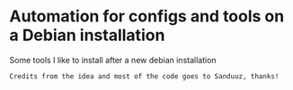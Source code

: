# Automation for configs and tools on a Debian installation

Some tools I like to install after a new debian installation

```
Credits from the idea and most of the code goes to Sanduuz, thanks!
```
